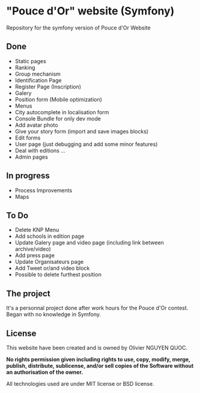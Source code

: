 # "Pouce d'Or" website (Symfony)

Repository for the symfony version of Pouce d'Or Website</p>


## Done

* Static pages
* Ranking
* Group mechanism
* Identification Page
* Register Page (Inscription)
* Galery
* Position form (Mobile optimization)
* Menus
* City autocomplete in localisation form
* Console Bundle for only dev mode
* Add avatar photo
* Give your story form (import and save images blocks)
* Edit forms
* User page (just debugging and add some minor features)
* Deal with editions ...
* Admin pages


## In progress

* Process Improvements
* Maps

## To Do

* Delete KNP Menu
* Add schools in edition page
* Update Galery page and video page (including link between archive/video)
* Add press page
* Update Organisateurs page
* Add Tweet or/and video block
* Possible to delete furthest position


## The project

It's a personnal project done after work hours for the Pouce d'Or contest.
Began with no knowledge in Symfony.


## License

This website have been created and is owned by Olivier NGUYEN QUOC.

**No rights permission given including rights to use, copy, modify, merge, publish, distribute, sublicense, and/or sell
copies of the Software without an authorisation of the owner.**

All technologies used are under MIT license or BSD license.
